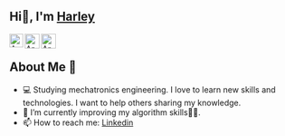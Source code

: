  Hi👋, I'm <a href=#>Harley</a>
----------------------------
<a href="https://www.linkedin.com/in/iharleyorf/">
    <img align="left" alt="Archit Sharma | Linkedin" width="24px" src="https://iarchitsharma.github.io/iArchitSharma/Assets/Linkedin.svg" />
  </a> &nbsp;&nbsp;
<a href="https://twitter.com/iHarleyorf">
    <img align="left" alt="Archit Sharma | Twitter" width="26px" src="https://iarchitsharma.github.io/iArchitSharma/Assets/Twitter.svg" />
  </a> &nbsp;&nbsp;
<a href="mailto:harleyor27@gmail.com">
    <img align="left" alt="Archit Sharma | Gmail" width="26px" src="https://iarchitsharma.github.io/iArchitSharma/Assets/Gmail.svg" />
  </a> &nbsp;&nbsp;
  
About Me 👨‍
----------------------------
- 💻 Studying mechatronics engineering. I love to learn new skills and technologies. I want to help others sharing my knowledge. 
- 🔭 I’m currently improving my algorithm skills👨‍💻.
- 📫 How to reach me:  <a href="https://www.linkedin.com/in/iharleyorf/" target="_blank" rel="noopener noreferrer"> Linkedin</a>
